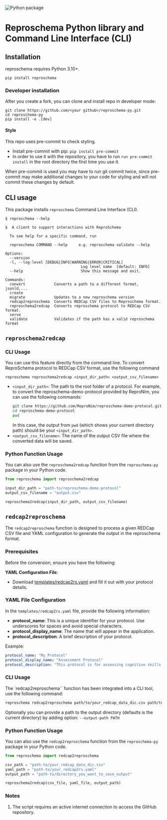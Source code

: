 ![Python package](https://github.com/ReproNim/reproschema-py/workflows/Python%20package/badge.svg?branch=main)

# Reproschema Python library and Command Line Interface (CLI)

## Installation

reproschema requires Python 3.10+.

```
pip install reproschema
```

### Developer installation

After you create a fork, you can clone and install repo in developer mode:

```
git clone https://github.com/<your github>/reproschema-py.git
cd reproschema-py
pip install -e .[dev]
```
#### Style
This repo uses pre-commit to check styling.
- Install pre-commit with pip: `pip install pre-commit`
- In order to use it with the repository, you have to run `run pre-commit install` in the root directory the first time you use it.

When pre-commit is used you may have to run git commit twice,
since pre-commit may make additional changes to your code for styling and will
not commit these changes by default.


## CLI usage

This package installs `reproschema` Command Line Interface (CLI).

```
$ reproschema --help

$  A client to support interactions with ReproSchema

  To see help for a specific command, run

  reproschema COMMAND --help     e.g. reproschema validate --help

Options:
  --version
  -l, --log-level [DEBUG|INFO|WARNING|ERROR|CRITICAL]
                                  Log level name  [default: INFO]
  --help                          Show this message and exit.

Commands:
  convert             Converts a path to a different format, jsonld,...
  create
  migrate             Updates to a new reproschema version
  redcap2reproschema  Converts REDCap CSV files to Reproschema format.
  reproschema2redcap  Converts reproschema protocol to REDCap CSV format.
  serve
  validate            Validates if the path has a valid reproschema format
```

## `reproschema2redcap`

### CLI Usage

You can use this feature directly from the command line. To convert ReproSchema protocol to REDCap CSV format, use the following command

```
reproschema reproschema2redcap <input_dir_path> <output_csv_filename>
```

- `<input_dir_path>`: The path to the root folder of a protocol. For example, to convert the reproschema-demo-protocol provided by ReproNim, you can use the following commands:
  ```bash
  git clone https://github.com/ReproNim/reproschema-demo-protocol.git
  cd reproschema-demo-protocol
  pwd
  ```
  In this case,  the output from `pwd` (which shows your current directory path) should be your `<input_dir_path>`.
- `<output_csv_filename>`: The name of the output CSV file where the converted data will be saved.

### Python Function Usage

You can also use the `reproschema2redcap` function from the `reproschema-py` package in your Python code.

```python
from reproschema import reproschema2redcap

input_dir_path = "path-to/reproschema-demo-protocol"
output_csv_filename = "output.csv"

reproschema2redcap(input_dir_path, output_csv_filename)
```

## `redcap2reproschema`
The `redcap2reproschema` function is designed to process a given REDCap CSV file and YAML configuration to generate the output in the reproschema format.

### Prerequisites
Before the conversion, ensure you have the following:

**YAML Configuration File**:
   - Download [templates/redcap2rs.yaml](templates/redcap2rs.yaml) and fill it out with your protocol details.

### YAML File Configuration
In the `templates/redcap2rs.yaml` file, provide the following information:

- **protocol_name**: This is a unique identifier for your protocol. Use underscores for spaces and avoid special characters.
- **protocol_display_name**: The name that will appear in the application.
- **protocol_description**: A brief description of your protocol.

Example:
```yaml
protocol_name: "My_Protocol"
protocol_display_name: "Assessment Protocol"
protocol_description: "This protocol is for assessing cognitive skills."
```
### CLI Usage

The `redcap2reproschema`` function has been integrated into a CLI tool, use the following command:
```bash
reproschema redcap2reproschema path/to/your_redcap_data_dic.csv path/to/your_redcap2rs.yaml
```

Optionally you can provide a path to the output directory (defaults is the current directory) by adding option: `--output-path PATH`
### Python Function Usage

You can also use the `redcap2reproschema` function from the `reproschema-py` package in your Python code.

```python
from reproschema import redcap2reproschema

csv_path = "path-to/your_redcap_data_dic.csv"
yaml_path = "path-to/your_redcap2rs.yaml"
output_path = "path-to/directory_you_want_to_save_output"

reproschema2redcap(csv_file, yaml_file, output_path)
```

### Notes
1. The script requires an active internet connection to access the GitHub repository.

